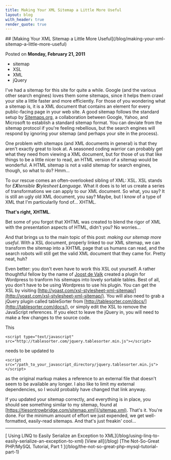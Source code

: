 ```yaml
---
title: Making Your XML Sitemap a Little More Useful
layout: blog
with_header: true
render_quote: true
---
```


<div class="post-title" markdown="1">
## [Making Your XML Sitemap a Little More Useful](/blog/making-your-xml-sitemap-a-little-more-useful)

Posted on **Monday, February 21, 2011**
</div>

<ul class="post-tags-list">
<li><span class="badge badge-success p-2">sitemap</span></li>
<li><span class="badge badge-success p-2">XSL</span></li>
<li><span class="badge badge-success p-2">XML</span></li>
<li><span class="badge badge-success p-2">jQuery</span></li>
</ul>

I've had a sitemap for this site for quite a while. Google (and the various other search engines) loves them some sitemaps, since it helps them crawl your site a little faster and more efficiently. For those of you wondering what a sitemap is, it is a XML document that contains an element for every public-facing page in your web site. A good sitemap follows the standard setup by [Sitemaps.org](http://sitemaps.org/), a collaboration between Google, Yahoo, and Microsoft to establish a standard sitemap format. You can deviate from the sitemap protocol if you're feeling rebellious, but the search engines will respond by ignoring your sitemap (and perhaps your site in the process).

One problem with sitemaps (and XML documents in general) is that they aren't exactly great to look at. A seasoned coding warrior can probably get what they need from viewing a XML document, but for those of us that like things to be a little nicer to read, an HTML version of a sitemap would be wonderful. A HTML sitemap is not a valid sitemap for search engines, though, so what to do? Hmm...

To our rescue comes an often-overlooked sibling of XML: XSL. XSL stands for _E**X**tensible **S**tylesheet **L**anguage_. What it does is to let us create a series of transformations we can apply to our XML document. So what, you say? It is still an ugly old XML document, you say? Maybe, but I know of a type of XML that I'm particularlly fond of... XHTML.

**That's right, XHTML**.

Bet some of you forgot that XHTML was created to blend the rigor of XML with the presentation aspects of HTML, didn't you? No worries...

And that brings us to the main topic of this post: _making our sitemap more useful_. With a XSL document, properly linked to our XML sitemap, we can transform the sitemap into a XHTML page that us humans can read, and the search robots will still get the valid XML document that they came for. Pretty neat, huh?

Even better: you don't even have to work this XSL out yourself. A rather thoughtful fellow by the name of [Joost de Valk](http://yoast.com/) created a plugin for Wordpress to tranform his sitemaps into lovely sortable tables. Best of all, you don't have to be using Wordpress to use his plugin. You can get the XSL by visiting [http://yoast.com/xsl-stylesheet-xml-sitemap/](http://yoast.com/xsl-stylesheet-xml-sitemap/). You will also need to grab a jQuery plugin called tableSorter from [http://tablesorter.com/docs/](http://tablesorter.com/docs/), or simply edit the XSL to remove the JavaScript references. If you elect to leave the jQuery in, you will need to make a few changes to the source code.

This

```markup
<script type="text/javascript" src="http://tablesorter.com/jquery.tablesorter.min.js"></script>
```

needs to be updated to

```markup
<script src="/path_to_your_javascript_directory/jquery.tablesorter.min.js"></script>
```

as the original markup makes a reference to an external file that doesn't seem to be available any longer. I also like to limit my external dependencies, so I would probably have changed that link anyway.

If you updated your sitemap correctly, and everything is in place, you should see something similar to my sitemap, found at [https://tiesontrowbridge.com/sitemap.xml](/sitemap.xml). That's it. You're done. For the minimum amount of effort we just expended, we get well-formatted, easily-read sitemaps. And that's just freakin' cool...

---

<div class="blog-pager" markdown="1">
[<i class="fas fa-chevron-left"></i> Using LINQ to Easily Serialize an Exception to XML](/blog/using-linq-to-easily-serialize-an-exception-to-xml)
[View all](/blog)
[The Not-So-Great PHP/MySQL Tutorial, Part 1 <i class="fas fa-chevron-right"></i>](/blog/the-not-so-great-php-mysql-tutorial-part-1)
</div>

